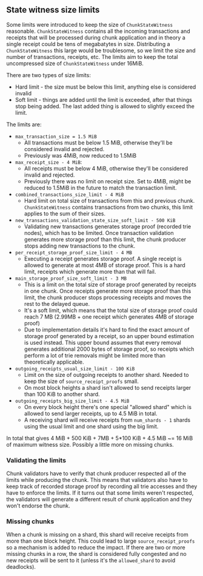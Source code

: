 ## State witness size limits

Some limits were introduced to keep the size of `ChunkStateWitness` reasonable.
`ChunkStateWitness` contains all the incoming transactions and receipts that will be processed during chunk application and in theory a single receipt could be tens of megabatytes in size. Distributing a `ChunkStateWitness` this large would be troublesome, so we limit the size and number of transactions, receipts, etc. The limits aim to keep the total uncompressed size of `ChunkStateWitness` under 16MiB.

There are two types of size limits:
* Hard limit - the size must be below this limit, anything else is considered invalid
* Soft limit - things are added until the limit is exceeded, after that things stop being added. The last added thing is allowed to slightly exceed the limit.

The limits are:
* `max_transaction_size = 1.5 MiB`
    * All transactions must be below 1.5 MiB, otherwise they'll be considered invalid and rejected.
    * Previously was 4MiB, now reduced to 1.5MiB
* `max_receipt_size - 4 MiB`:
    * All receipts must be below 4 MiB, otherwise they'll be considered invalid and rejected.
    * Previously there was no limit on receipt size. Set to 4MiB, might be reduced to 1.5MiB in the future to match the transaction limit.
* `combined_transactions_size_limit - 4 MiB`
    * Hard limit on total size of transactions from this and previous chunk. `ChunkStateWitness` contains transactions from two chunks, this limit applies to the sum of their sizes.
* `new_transactions_validation_state_size_soft_limit - 500 KiB`
    * Validating new transactions generates storage proof (recorded trie nodes), which has to be limited. Once transaction validation generates more storage proof than this limit, the chunk producer stops adding new transactions to the chunk.
* `per_receipt_storage_proof_size_limit - 4 MB`
    * Executing a receipt generates storage proof. A single receipt is allowed to generate at most 4MB of storage proof. This is a hard limit, receipts which generate more than that will fail.
* `main_storage_proof_size_soft_limit - 3 MB`
    * This is a limit on the total size of storage proof generated by receipts in one chunk. Once receipts generate more storage proof than this limit, the chunk producer stops processing receipts and moves the rest to the delayed queue.
    * It's a soft limit, which means that the total size of storage proof could reach 7 MB (2.99MB + one receipt which generates 4MB of storage proof)
    * Due to implementation details it's hard to find the exact amount of storage proof generated by a receipt, so an upper bound estimation is used instead. This upper bound assumes that every removal generates additional 2000 bytes of storage proof, so receipts which perform a lot of trie removals might be limited more than theoretically applicable.
* `outgoing_receipts_usual_size_limit - 100 KiB`
    * Limit on the size of outgoing receipts to another shard. Needed to keep the size of `source_receipt_proofs` small.
    * On most block heights a shard isn't allowed to send receipts larger than 100 KiB to another shard.
* `outgoing_receipts_big_size_limit - 4.5 MiB`
    * On every block height there's one special "allowed shard" which is allowed to send larger receipts, up to 4.5 MiB in total.
    * A receiving shard will receive receipts from `num_shards - 1` shards using the usual limit and one shard using the big limit.

In total that gives 4 MiB + 500 KiB + 7MB + 5*100 KiB + 4.5 MiB ~= 16 MiB of maximum witness size. Possibly a little more on missing chunks.

### Validating the limits

Chunk validators have to verify that chunk producer respected all of the limits while producing the chunk. This means that validators also have to keep track of recorded storage proof by recording all trie accesses and they have to enforce the limits.
If it turns out that some limits weren't respected, the validators will generate a different result of chunk application and they won't endorse the chunk.

### Missing chunks

When a chunk is missing on a shard, this shard will receive receipts from more than one block height. This could lead to large `source_receipt_proofs` so a mechanism is added to reduce the impact. If there are two or more missing chunks in a row,
the shard is considered fully congested and no new receipts will be sent to it (unless it's the `allowed_shard` to avoid deadlocks).
